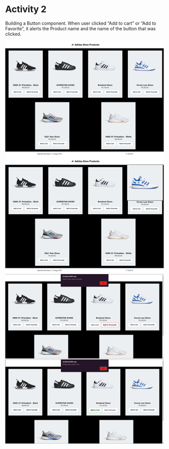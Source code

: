# Activity 2

Building a Button component. When user clicked “Add to cart” or “Add to Favorite”, it alerts the Product name and the name of the button that was clicked. 

![My Image](SS1.png)
![My Image](SS2.png)
![My Image](SS3.png)
![My Image](SS4.png)
